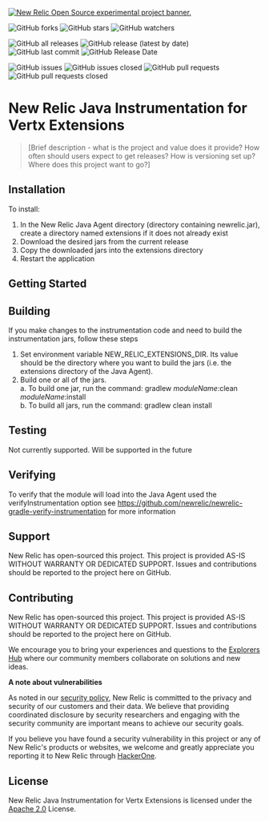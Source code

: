 <a href="https://opensource.newrelic.com/oss-category/#new-relic-experimental"><picture><source media="(prefers-color-scheme: dark)" srcset="https://github.com/newrelic/opensource-website/raw/main/src/images/categories/dark/Experimental.png"><source media="(prefers-color-scheme: light)" srcset="https://github.com/newrelic/opensource-website/raw/main/src/images/categories/Experimental.png"><img alt="New Relic Open Source experimental project banner." src="https://github.com/newrelic/opensource-website/raw/main/src/images/categories/Experimental.png"></picture></a>

![GitHub forks](https://img.shields.io/github/forks/newrelic-experimental/newrelic-java-vertx-extensions?style=social)
![GitHub stars](https://img.shields.io/github/stars/newrelic-experimental/newrelic-java-vertx-extensions?style=social)
![GitHub watchers](https://img.shields.io/github/watchers/newrelic-experimental/newrelic-java-vertx-extensions?style=social)

![GitHub all releases](https://img.shields.io/github/downloads/newrelic-experimental/newrelic-java-vertx-extensions/total)
![GitHub release (latest by date)](https://img.shields.io/github/v/release/newrelic-experimental/newrelic-java-vertx-extensions)
![GitHub last commit](https://img.shields.io/github/last-commit/newrelic-experimental/newrelic-java-vertx-extensions)
![GitHub Release Date](https://img.shields.io/github/release-date/newrelic-experimental/newrelic-java-vertx-extensions)


![GitHub issues](https://img.shields.io/github/issues/newrelic-experimental/newrelic-java-vertx-extensions)
![GitHub issues closed](https://img.shields.io/github/issues-closed/newrelic-experimental/newrelic-java-vertx-extensions)
![GitHub pull requests](https://img.shields.io/github/issues-pr/newrelic-experimental/newrelic-java-vertx-extensions)
![GitHub pull requests closed](https://img.shields.io/github/issues-pr-closed/newrelic-experimental/newrelic-java-vertx-extensions)

# New Relic Java Instrumentation for Vertx Extensions

>[Brief description - what is the project and value does it provide? How often should users expect to get releases? How is versioning set up? Where does this project want to go?]

## Installation

To install:
1. In the New Relic Java Agent directory (directory containing newrelic.jar), create a directory named extensions if it does not already exist
2. Download the desired jars from the current release
3. Copy the downloaded jars into the extensions directory
4. Restart the application

## Getting Started

## Building

If you make changes to the instrumentation code and need to build the instrumentation jars, follow these steps
1. Set environment variable NEW_RELIC_EXTENSIONS_DIR.  Its value should be the directory where you want to build the jars (i.e. the extensions directory of the Java Agent).   
2. Build one or all of the jars.   
  a. To build one jar, run the command:  gradlew _moduleName_:clean  _moduleName_:install    
  b. To build all jars, run the command: gradlew clean install
   
## Testing

Not currently supported.  Will be supported in the future

## Verifying
To verify that the module will load into the Java Agent used the verifyInstrumentation option
see https://github.com/newrelic/newrelic-gradle-verify-instrumentation for more information
  
## Support

New Relic has open-sourced this project. This project is provided AS-IS WITHOUT WARRANTY OR DEDICATED SUPPORT. Issues and contributions should be reported to the project here on GitHub.

## Contributing
New Relic has open-sourced this project. This project is provided AS-IS WITHOUT WARRANTY OR DEDICATED SUPPORT. Issues and contributions should be reported to the project here on GitHub.

We encourage you to bring your experiences and questions to the [Explorers Hub](https://discuss.newrelic.com) where our community members collaborate on solutions and new ideas.

**A note about vulnerabilities**

As noted in our [security policy](../../security/policy), New Relic is committed to the privacy and security of our customers and their data. We believe that providing coordinated disclosure by security researchers and engaging with the security community are important means to achieve our security goals.

If you believe you have found a security vulnerability in this project or any of New Relic's products or websites, we welcome and greatly appreciate you reporting it to New Relic through [HackerOne](https://hackerone.com/newrelic).

## License

New Relic Java Instrumentation for Vertx Extensions is licensed under the [Apache 2.0](http://apache.org/licenses/LICENSE-2.0.txt) License.
